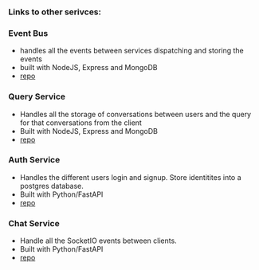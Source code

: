 ### Links to other serivces:

### Event Bus
- handles all the events between services dispatching and storing the events
- built with NodeJS, Express and MongoDB
- [repo](https://github.com/vertefra/carol-parliamo-eventbus)

### Query Service
- Handles all the storage of conversations between users and the query for that conversations from the client
- Built with NodeJS, Express and MongoDB
- [repo](https://github.com/vertefra/isaac_query_service)

### Auth Service
- Handles the different users login and signup. Store identitites into a postgres database. 
- Built with Python/FastAPI
- [repo](https://github.com/vertefra/enrico_auth_service)

### Chat Service
- Handle all the SocketIO events between clients. 
- Built with Python/FastAPI
- [repo](https://github.com/vertefra/leonardo-chat-service)

